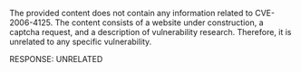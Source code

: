 The provided content does not contain any information related to CVE-2006-4125. The content consists of a website under construction, a captcha request, and a description of vulnerability research. Therefore, it is unrelated to any specific vulnerability.

RESPONSE: UNRELATED